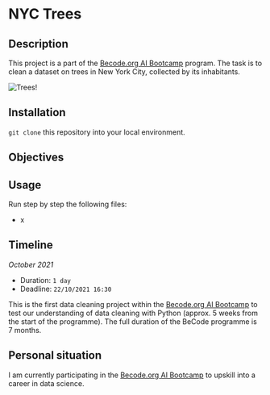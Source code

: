 # NYC Trees

## Description
This project is a part of the [Becode.org AI Bootcamp](https://becode.org/learn/ai-bootcamp/) program. The task is to clean a dataset on trees in New York City, collected by its inhabitants.

![Trees!](https://camo.githubusercontent.com/0d8b401421d9e98b08b08957e1ea25fb4fabe83e11b302151888d931f40a32ca/68747470733a2f2f7777772e687564736f6e616c6c657267792e636f6d2f77702d636f6e74656e742f75706c6f6164732f323031362f30342f6e79632d7374726565742d74726565732e6a7067) 

## Installation

`git clone` this repository into your local environment. 

## Objectives

## Usage

Run step by step the following files:

* x

## Timeline
*October 2021*

- Duration: `1 day`
- Deadline: `22/10/2021 16:30`

This is the first data cleaning project within the [Becode.org AI Bootcamp](https://becode.org/learn/ai-bootcamp/) to test our understanding of data cleaning with Python (approx. 5 weeks from the start of the programme). The full duration of the BeCode programme is 7 months. 

## Personal situation
I am currently participating in the [Becode.org AI Bootcamp](https://becode.org/learn/ai-bootcamp/) to upskill into a career in data science. 
